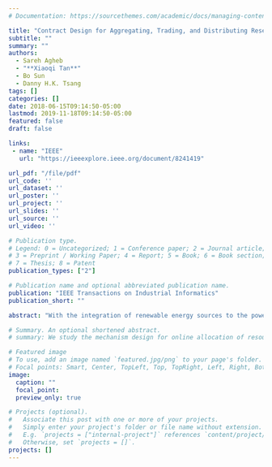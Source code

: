 ```yaml
---
# Documentation: https://sourcethemes.com/academic/docs/managing-content/

title: "Contract Design for Aggregating, Trading, and Distributing Reserves in Demand-side Frequency Regulation"
subtitle: ""
summary: ""
authors:
  - Sareh Agheb
  - "**Xiaoqi Tan**"
  - Bo Sun
  - Danny H.K. Tsang
tags: []
categories: []
date: 2018-06-15T09:14:50-05:00
lastmod: 2019-11-18T09:14:50-05:00
featured: false
draft: false

links:
 - name: "IEEE"
   url: "https://ieeexplore.ieee.org/document/8241419"

url_pdf: "/file/pdf"
url_code: ''
url_dataset: ''
url_poster: ''
url_project: ''
url_slides: ''
url_source: ''
url_video: ''

# Publication type.
# Legend: 0 = Uncategorized; 1 = Conference paper; 2 = Journal article;
# 3 = Preprint / Working Paper; 4 = Report; 5 = Book; 6 = Book section;
# 7 = Thesis; 8 = Patent
publication_types: ["2"]

# Publication name and optional abbreviated publication name.
publication: "IEEE Transactions on Industrial Informatics"
publication_short: ""

abstract: "With the integration of renewable energy sources to the power grid, the volatility of supply in the system will increase. Consequently, the mismatch between the power supply and demand may happen frequently and, thus, lead to frequency deviation from its nominal value. To avoid this scenario, demand-side flexibility has been widely considered to provide frequency regulation services. In this paper, we focus on the flexibility of thermal systems in buildings and propose a hierarchical demand-response market with a three-step algorithm to model the interactions among three entities: the independent system operators (ISOs), aggregators, and end users. The flexibility from the end users is aggregated in step 1, which is based on the incentive and electricity prices broadcasted by the aggregator. A robust optimization approach is adopted to improve the user's decision under the electricity price uncertainty. To model the interaction between the ISO and aggregators in step 2, a bilevel optimization problem is solved, in which the ISO seeks to minimize its cost, while the aggregators maximize their benefits in the day-ahead market. In step 3, each aggregator allocates its successful trading reserve among end users based on their performance scores."

# Summary. An optional shortened abstract.
# summary: We study the mechanism design for online allocation of resources. A single supplier who allocates capacity-limited resources (e.g., computing cycles, network bandwidth, energy, etc. ) to requests that arrive in a sequential and arbitrary manner.

# Featured image
# To use, add an image named `featured.jpg/png` to your page's folder.
# Focal points: Smart, Center, TopLeft, Top, TopRight, Left, Right, BottomLeft, Bottom, BottomRight.
image:
  caption: ""
  focal_point:
  preview_only: true

# Projects (optional).
#   Associate this post with one or more of your projects.
#   Simply enter your project's folder or file name without extension.
#   E.g. `projects = ["internal-project"]` references `content/project/deep-learning/index.md`.
#   Otherwise, set `projects = []`.
projects: []
---
```

